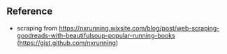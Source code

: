 ## Reference

- scraping from https://nxrunning.wixsite.com/blog/post/web-scraping-goodreads-with-beautifulsoup-popular-running-books (https://gist.github.com/nxrunning)
